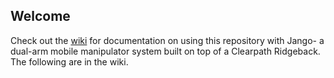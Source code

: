 ## Welcome
Check out the [wiki](https://github.com/uoft-cs-robotics/jango/wiki) for documentation on using this repository with Jango- a dual-arm mobile manipulator system built on top of a Clearpath Ridgeback. The following are in the wiki. 

<!-- - [installation and docker container usage](https://github.com/uoft-cs-robotics/jango/wiki/Installation-and-docker-usage). 
- [running moveit on jango](https://github.com/uoft-cs-robotics/jango/wiki/Moveit-on-jango).
- [extrinsic calibration using ATOM framework](https://github.com/uoft-cs-robotics/jango/wiki/Extrinsics-Calibration-of-jango-using-ATOM-calibration-framework).
- [notes on Jango hardware system like startup, shutdown, battery management, etc](https://github.com/uoft-cs-robotics/jango/wiki/Robot-startup-and-shutdown).  -->
